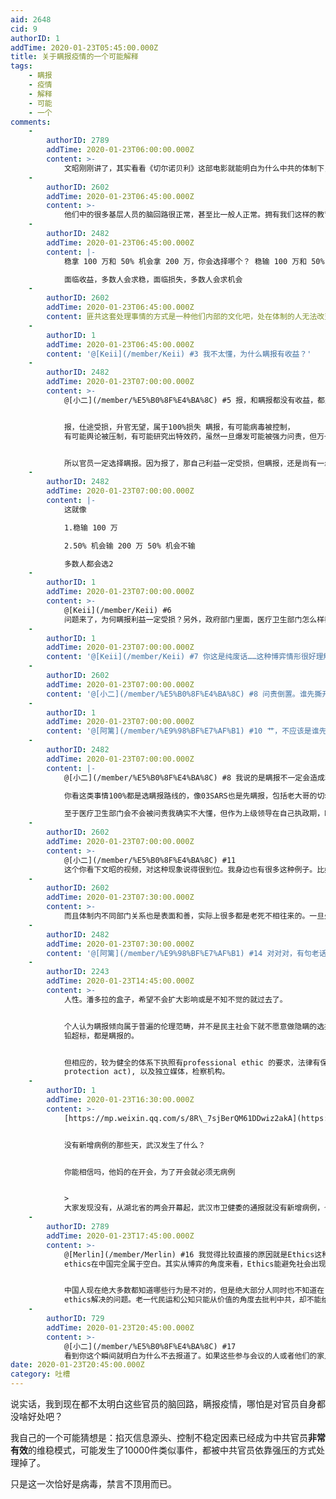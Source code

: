 ```yaml
---
aid: 2648
cid: 9
authorID: 1
addTime: 2020-01-23T05:45:00.000Z
title: 关于瞒报疫情的一个可能解释
tags:
    - 瞒报
    - 疫情
    - 解释
    - 可能
    - 一个
comments:
    -
        authorID: 2789
        addTime: 2020-01-23T06:00:00.000Z
        content: >-
            文昭刚刚讲了，其实看看《切尔诺贝利》这部电影就能明白为什么中共的体制下，出现这种状况是必然。不出这种状况才是奇迹。就像新疆文件披露那个地方官员私自放了8000人那种是真奇迹。
    -
        authorID: 2602
        addTime: 2020-01-23T06:45:00.000Z
        content: >-
            他们中的很多基层人员的脑回路很正常，甚至比一般人正常。拥有我们这样的教育和思考模式。他们这样的慢半拍问题是体制文化引起的问题。曾经在上海某基层体制外围工作过，认识一个体制内的姐姐，人家脑子是非常清楚的，也是有心想为老百姓做点事的。但是她也知道自己最终愿望很可能落空，因为需要爬上去才行，这会耗费她大量精力。
    -
        authorID: 2482
        addTime: 2020-01-23T06:45:00.000Z
        content: |-
            稳拿 100 万和 50% 机会拿 200 万，你会选择哪个？ 稳输 100 万和 50% 机会输 200 万，你会选择哪个？

            面临收益，多数人会求稳，面临损失，多数人会求机会
    -
        authorID: 2602
        addTime: 2020-01-23T06:45:00.000Z
        content: 匪共这套处理事情的方式是一种他们内部的文化吧，处在体制的人无法改变，这个无关个人才智高低，他们这套东西是更上层次的，制约着他们的行为。
    -
        authorID: 1
        addTime: 2020-01-23T06:45:00.000Z
        content: '@[Keii](/member/Keii) #3 我不太懂，为什么瞒报有收益？'
    -
        authorID: 2482
        addTime: 2020-01-23T07:00:00.000Z
        content: >-
            @[小二](/member/%E5%B0%8F%E4%BA%8C) #5 报，和瞒报都没有收益，都是损失


            报，仕途受损，升官无望，属于100%损失 瞒报，有可能病毒被控制，
            有可能舆论被压制，有可能研究出特效药，虽然一旦爆发可能被强力问责，但万一不爆发呢，还是有几率可以做到不损失的。


            所以官员一定选择瞒报。因为报了，那自己利益一定受损，但瞒报，还是尚有一丝机会自己利益不受损的。
    -
        authorID: 2482
        addTime: 2020-01-23T07:00:00.000Z
        content: |-
            这就像

            1.稳输 100 万

            2.50% 机会输 200 万 50% 机会不输

            多数人都会选2
    -
        authorID: 1
        addTime: 2020-01-23T07:00:00.000Z
        content: >-
            @[Keii](/member/Keii) #6
            问题来了，为何瞒报利益一定受损？另外，政府部门里面，医疗卫生部门怎么样都不会有所谓受损一说吧？
    -
        authorID: 1
        addTime: 2020-01-23T07:00:00.000Z
        content: '@[Keii](/member/Keii) #7 你这是纯废话……这种博弈情形很好理解，但问题是为何上报疫情会成为这种博弈情形'
    -
        authorID: 2602
        addTime: 2020-01-23T07:00:00.000Z
        content: '@[小二](/member/%E5%B0%8F%E4%BA%8C) #8 问责倒置。谁先撕开话题先处理谁。'
    -
        authorID: 1
        addTime: 2020-01-23T07:00:00.000Z
        content: '@[阿篱](/member/%E9%98%BF%E7%AF%B1) #10 艹，不应该是谁先发现谁先确认，奖励谁么……'
    -
        authorID: 2482
        addTime: 2020-01-23T07:00:00.000Z
        content: |-
            @[小二](/member/%E5%B0%8F%E4%BA%8C) #8 我说的是瞒报不一定会造成利益受损，所以官员选瞒报很好理解啊。

            你看这类事情100%都是选瞒报路线的，像03SARS也是先瞒报，包括老大哥的切尔诺贝利也是先瞒报，还有很多小事件都是先瞒报处理的。

            至于医疗卫生部门会不会被问责我确实不大懂，但作为上级领导在自己执政期，瞒报肯定是优先选项.
    -
        authorID: 2602
        addTime: 2020-01-23T07:00:00.000Z
        content: >-
            @[小二](/member/%E5%B0%8F%E4%BA%8C) #11
            这个你看下文昭的视频，对这种现象说得很到位。我身边也有很多这种例子。比如拖欠农民工工资了，维权踢皮球，一旦拉横幅，社保局立刻先行垫付工资，同时行政拘留五日。奇葩例子数不胜数。
    -
        authorID: 2602
        addTime: 2020-01-23T07:30:00.000Z
        content: >-
            而且体制内不同部门关系也是表面和善，实际上很多都是老死不相往来的。一旦处理这种公共危机就要互相配合。事情做好了可能被上级邀功，事情只要出了一点意外和纰漏，自己仕途完蛋。所以说，这样劳心劳力，还不如选择装聋作哑继续清闲，谁要上他去上，对他们体制内的来说，无过就是功。
    -
        authorID: 2482
        addTime: 2020-01-23T07:30:00.000Z
        content: '@[阿篱](/member/%E9%98%BF%E7%AF%B1) #14 对对对，有句老话：不求有功，但求无过'
    -
        authorID: 2243
        addTime: 2020-01-23T14:45:00.000Z
        content: >-
            人性。潘多拉的盒子，希望不会扩大影响或是不知不觉的就过去了。


            个人认为瞒报倾向属于普遍的伦理范畴，并不是民主社会下就不愿意做隐瞒的选择，只是成功隐瞒的几率更低，代价更大。前阵子波音新系统漏洞，Flint
            铅超标，都是瞒报的。


            但相应的，较为健全的体系下执照有professional ethic 的要求，法律有保护告密者的手段 (whistleblower
            protection act), 以及独立媒体，检察机构。
    -
        authorID: 1
        addTime: 2020-01-23T16:30:00.000Z
        content: >-
            [https://mp.weixin.qq.com/s/8R\_7sjBerQM61DDwiz2akA](https://mp.weixin.qq.com/s/8R_7sjBerQM61DDwiz2akA)


            没有新增病例的那些天，武汉发生了什么？


            你能相信吗，他妈的在开会，为了开会就必须无病例


            >
            大家发现没有，从湖北省的两会开幕起，武汉市卫健委的通报就没有新增病例，也没死亡病例，只有治愈出院病例。17日有新增病例，但这个数据客观上也只能在18日公布，而湖北人大是17日上午闭的幕。
    -
        authorID: 2789
        addTime: 2020-01-23T17:45:00.000Z
        content: >-
            @[Merlin](/member/Merlin) #16 我觉得比较直接的原因就是Ethics这种东西尤其是professional
            ethics在中国完全属于空白。其实从博弈的角度来看，Ethics能避免社会出现竞次这种囚徒困境状态。我前几天刚好提到了[征集一期Ethics专题](https://2049bbs.xyz/t/2587)，刚好武汉肺炎这个热点就接着爆发了。


            中国人现在绝大多数都知道哪些行为是不对的，但是绝大部分人同时也不知道在复杂到难以靠直觉做决策的情况下，怎样做道德决策。而这种细则刚好是professional
            ethics解决的问题。老一代民运和公知只能从价值的角度去批判中共，却不能给出一个比较清晰具体且合情合理的伦理规范。我在想如果我们能把ethics这个东西作一个好的介绍，或许能为重塑社会起到一个抛砖引玉的作用。
    -
        authorID: 729
        addTime: 2020-01-23T20:45:00.000Z
        content: >-
            @[小二](/member/%E5%B0%8F%E4%BA%8C) #17
            看到你这个瞬间就明白为什么不去报道了。如果这些参与会议的人或者他们的家人有感染，我特别想知道他们会怎么想
date: 2020-01-23T20:45:00.000Z
category: 吐槽
---
```


说实话，我到现在都不太明白这些官员的脑回路，瞒报疫情，哪怕是对官员自身都没啥好处吧？

我自己的一个可能猜想是：掐灭信息源头、控制不稳定因素已经成为中共官员**非常有效**的维稳模式，可能发生了10000件类似事件，都被中共官员依靠强压的方式处理掉了。

只是这一次恰好是病毒，禁言不顶用而已。
